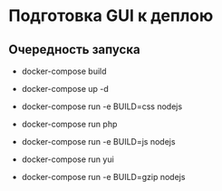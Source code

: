# Подготовка GUI к деплою

## Очередность запуска

- docker-compose build
- docker-compose up -d

- docker-compose run -e BUILD=css nodejs
- docker-compose run php
- docker-compose run -e BUILD=js nodejs
- docker-compose run yui
- docker-compose run -e BUILD=gzip nodejs